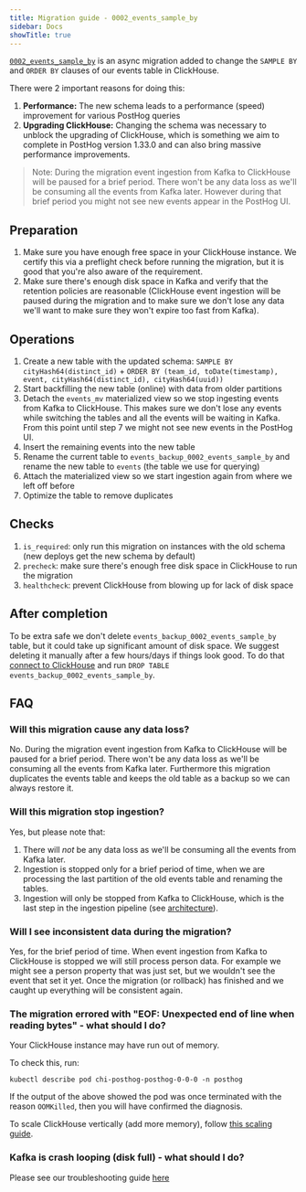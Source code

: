 ```yaml
---
title: Migration guide - 0002_events_sample_by
sidebar: Docs
showTitle: true
---
```



[`0002_events_sample_by`](https://github.com/PostHog/posthog/blob/master/posthog/async_migrations/migrations/0002_events_sample_by.py) is an async migration added to change the `SAMPLE BY` and `ORDER BY` clauses of our events table in ClickHouse.

There were 2 important reasons for doing this:

1. **Performance:** The new schema leads to a performance (speed) improvement for various PostHog queries
2. **Upgrading ClickHouse:** Changing the schema was necessary to unblock the upgrading of ClickHouse, which is something we aim to complete in PostHog version 1.33.0 and can also bring massive performance improvements.

> Note: During the migration event ingestion from Kafka to ClickHouse will be paused for a brief period. There won't be any data loss as we'll be consuming all the events from Kafka later. However during that brief period you might not see new events appear in the PostHog UI.

## Preparation

1. Make sure you have enough free space in your ClickHouse instance. We certify this via a preflight check before running the migration, but it is good that you're also aware of the requirement.
2. Make sure there's enough disk space in Kafka and verify that the retention policies are reasonable (ClickHouse event ingestion will be paused during the migration and to make sure we don't lose any data we'll want to make sure they won't expire too fast from Kafka).

## Operations

1. Create a new table with the updated schema: `SAMPLE BY cityHash64(distinct_id)` + `ORDER BY (team_id, toDate(timestamp), event, cityHash64(distinct_id), cityHash64(uuid))`
2. Start backfilling the new table (online) with data from older partitions
3. Detach the `events_mv` materialized view so we stop ingesting events from Kafka to ClickHouse. This makes sure we don't lose any events while switching the tables and all the events will be waiting in Kafka. From this point until step 7 we might not see new events in the PostHog UI.
4. Insert the remaining events into the new table
5. Rename the current table to `events_backup_0002_events_sample_by` and rename the new table to `events` (the table we use for querying)
6. Attach the materialized view so we start ingestion again from where we left off before
7. Optimize the table to remove duplicates

## Checks

1. `is_required`: only run this migration on instances with the old schema (new deploys get the new schema by default)
2. `precheck`: make sure there's enough free disk space in ClickHouse to run the migration
3. `healthcheck`: prevent ClickHouse from blowing up for lack of disk space

## After completion

To be extra safe we don't delete `events_backup_0002_events_sample_by` table, but it could take up significant amount of disk space. We suggest deleting it manually after a few hours/days if things look good. To do that [connect to ClickHouse](https://posthog.com/docs/self-host/deploy/troubleshooting) and run `DROP TABLE events_backup_0002_events_sample_by`.

## FAQ

### Will this migration cause any data loss?

No. During the migration event ingestion from Kafka to ClickHouse will be paused for a brief period. There won't be any data loss as we'll be consuming all the events from Kafka later. Furthermore this migration duplicates the events table and keeps the old table as a backup so we can always restore it.


### Will this migration stop ingestion?

Yes, but please note that:
1. There will *not* be any data loss as we'll be consuming all the events from Kafka later.
1. Ingestion is stopped only for a brief period of time, when we are processing the last partition of the old events table and renaming the tables.
1. Ingestion will only be stopped from Kafka to ClickHouse, which is the last step in the ingestion pipeline (see [architecture](https://posthog.com/docs/self-host/architecture)).

### Will I see inconsistent data during the migration?

Yes, for the brief period of time. When event ingestion from Kafka to ClickHouse is stopped we will still process person data. For example we might see a person property that was just set, but we wouldn't see the event that set it yet. Once the migration (or rollback) has finished and we caught up everything will be consistent again.

### The migration errored with "EOF: Unexpected end of line when reading bytes" - what should I do?

Your ClickHouse instance may have run out of memory.

To check this, run:

```
kubectl describe pod chi-posthog-posthog-0-0-0 -n posthog
```

If the output of the above showed the pod was once terminated with the reason `OOMKilled`, then you will have confirmed the diagnosis.

To scale ClickHouse vertically (add more memory), follow [this scaling guide](/docs/self-host/deploy/configuration#scaling-clickhouse-vertically).

### Kafka is crash looping (disk full) - what should I do?

Please see our troubleshooting guide [here](/docs/self-host/deploy/troubleshooting#kafka-crash-looping-disk-full)

